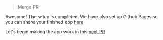 > Merge PR

Awesome! The setup is completed. We have also set up Github Pages so you can share your finished app [here]( https://{{username}}/github.io/{{repo}}/)

Let's begin making the app work in this [next PR]({{next_pr}})
